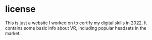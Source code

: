 # license

This is just a website I worked on to certify my digital skills in 2022. It contains some basic info about VR, including popular headsets in the market.
